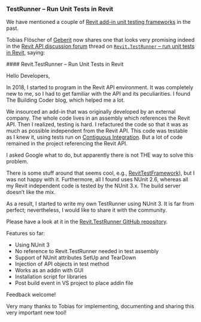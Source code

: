 <head>
<meta http-equiv="Content-Type" content="text/html; charset=utf-8">
<link rel="stylesheet" type="text/css" href="bc.css">
<script src="https://cdn.rawgit.com/google/code-prettify/master/loader/run_prettify.js" type="text/javascript"></script>
<script async src="https://platform.twitter.com/widgets.js" charset="utf-8"></script>
</head>

<!---

- Revit.TestRunner - Run UnitTests in Revit
  https://forums.autodesk.com/t5/revit-api-forum/revit-testrunner-run-unittests-in-revit/m-p/9070621
  https://github.com/geberit/Revit.TestRunner

twitter:

&ndash; 
...

linkedin:

#bim #DynamoBim #ForgeDevCon #Revit #API #IFC #SDK #AI #VisualStudio #Autodesk #AEC #adsk

the [Revit API discussion forum](http://forums.autodesk.com/t5/revit-api-forum/bd-p/160) thread

<p style="font-size: 80%; font-style:italic"></p>

-->

### TestRunner &ndash; Run Unit Tests in Revit

We have mentioned a couple
of [Revit add-in unit testing frameworks](https://thebuildingcoder.typepad.com/blog/about-the-author.html#5.16) in
the past.

Tobias Flöscher of [Geberit](https://www.geberit.com) now shares one that looks very promising indeed in
the [Revit API discussion forum](http://forums.autodesk.com/t5/revit-api-forum/bd-p/160) thread
on [`Revit.TestRunner` &ndash; run unit tests in Revit](https://forums.autodesk.com/t5/revit-api-forum/revit-testrunner-run-unittests-in-revit/m-p/9070621), saying:

####<a name="2"></a> Revit.TestRunner &ndash; Run Unit Tests in Revit

Hello Developers,

In 2018, I started to program in the Revit API environment.
It was completely new to me, so I had to get familiar with the API and its peculiarities.
I found The Building Coder blog, which helped me a lot.

We insourced an add-in that was originally developed by an external company.
The whole code lives in an assembly which references the Revit API.
Then I realized, testing is hard.
I refactured the code so that it was as much as possible independent from the Revit API.
This code was testable as I knew it, using tests run
on [Contiguous Integration](https://en.wikipedia.org/wiki/Continuous_integration).
But a lot of code remained in the project referencing the Revit API.

I asked Google what to do, but apparently there is not THE way to solve this problem.

There is some stuff around that seems cool, e.g.,  [RevitTestFramework](https://thebuildingcoder.typepad.com/blog/2018/08/revit-unit-test-framework-improvements.html)),
but I was not happy with it.
Furthermore, all I found uses NUnit 2.6, whereas all my Revit independent code is tested by the NUnit 3.x.
The build server doesn’t like the mix.

As a result, I started to write my own TestRunner using NUnit 3.
It is far from perfect; nevertheless, I would like to share it with the community.

Please have a look at it in 
the [Revit.TestRunner GitHub repository](https://github.com/geberit/Revit.TestRunner).

Features so far:

- Using NUnit 3
- No reference to Revit.TestRunner needed in test assembly
- Support of NUnit attributes SetUp and TearDown
- Injection of API objects in test method
- Works as an addin with GUI
- Installation script for libraries
- Post build event in VS project to place addin file

Feedback welcome!

Very many thanks to Tobias for implementing, documenting and sharing this very important new tool!


